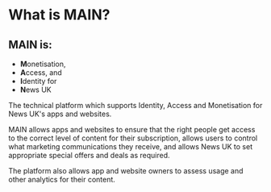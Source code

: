 # What is MAIN?
 ## MAIN is:
- <b>M</b>onetisation,
- <b>A</b>ccess, and
- <b>I</b>dentity for
- <b>N</b>ews UK

The technical platform which supports Identity, Access and Monetisation for News UK's apps and websites.

MAIN allows apps and websites to ensure that the right people get access to the correct level of content for their subscription, allows users to control what marketing communications they receive, and allows News UK to set appropriate special offers and deals as required.

The platform also allows app and website owners to assess usage and other analytics for their content.